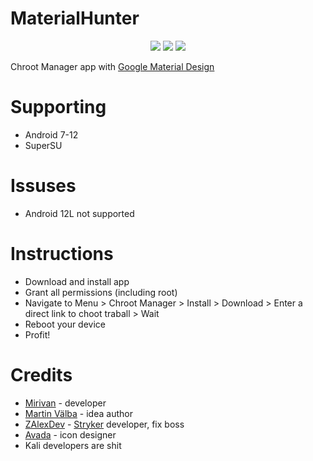<h1>MaterialHunter</h1>
<p align="center">
  <img src="https://raw.githubusercontent.com/Mirivan/material_hunter/master/app/src/main/res/drawable/mh_logo.png">
  <a href="https://t.me/kali_nh"><img src="https://img.shields.io/badge/Telegram-Group-blue.svg"></a>
  <img src="https://img.shields.io/github/repo-size/mirivan/material_hunter">
</p>

Chroot Manager app with [Google Material Design](https://material.io/design)

# Supporting
- Android 7-12
- SuperSU

# Issuses
- Android 12L not supported

# Instructions
- Download and install app
- Grant all permissions (including root)
- Navigate to Menu > Chroot Manager > Install > Download > Enter a direct link to choot traball > Wait
- Reboot your device
- Profit!

# Credits
- [Mirivan](https://t.me/janivanovich) - developer
- [Martin Välba](https://t.me/hilledkinged) - idea author
- [ZAlexDev](https://t.me/zalexdev) - [Stryker](https://github.com/stryker-project) developer, fix boss
- [Avada](https://t.me/Avadamiao) - icon designer
- Kali developers are shit
